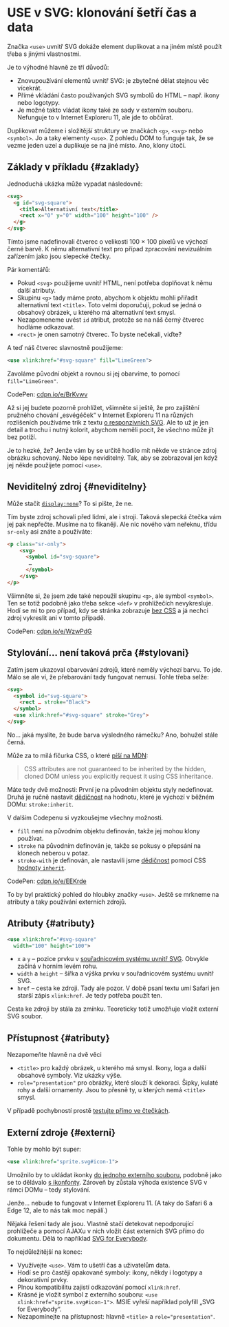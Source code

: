 # USE v SVG: klonování šetří čas a data

Značka `<use>` uvnitř SVG dokáže element duplikovat a na jiném místě použít třeba s jinými vlastnostmi.


Je to výhodné hlavně ze tří důvodů:

* Znovupoužívání elementů uvnitř SVG: je zbytečné dělat stejnou věc vícekrát.
* Přímé vkládání často používaných SVG symbolů do HTML – např. ikony nebo logotypy.
* Je možné takto vládat ikony také ze sady v externím souboru. Nefunguje to v Internet Exploreru 11, ale jde to občůrat.

<!-- AdSnippet -->

Duplikovat můžeme i složitější struktury ve značkách `<g>`, `<svg>` nebo `<symbol>`. Jo a taky elementy `<use>`. Z pohledu DOM to funguje tak, že se vezme jeden uzel a duplikuje se na jiné místo. Ano, klony útočí.


## Základy v příkladu {#zaklady}

Jednoduchá ukázka může vypadat následovně:

```html
<svg>
  <g id="svg-square">
    <title>Alternativní text</title>
    <rect x="0" y="0" width="100" height="100" />
  </g>  
</svg>
```    

Tímto jsme nadefinovali čtverec o velikosti 100 × 100 pixelů ve výchozí černé barvě. K němu alternativní text pro případ zpracování nevizuálním zařízením jako jsou slepecké čtečky.

Pár komentářů:

- Pokud `<svg>` použijeme uvnitř HTML, není potřeba doplňovat k němu další atributy.
- Skupinu `<g>` tady máme proto, abychom k objektu mohli přiřadit alternativní text `<title>`. Toto velmi doporučuji, pokud se jedná o obsahový obrázek, u kterého má alternativní text smysl.
- Nezapomeneme uvést `id` atribut, protože se na náš černý čtverec hodláme odkazovat.
- `<rect>` je onen samotný čtverec. To byste nečekali, viďte?

A teď náš čtverec slavnostně použijeme:

```svg
<use xlink:href="#svg-square" fill="LimeGreen">
```

Zavoláme původní objekt a rovnou si jej obarvíme, to pomocí `fill="LimeGreen"`.

CodePen: [cdpn.io/e/BrKvwv](https://codepen.io/machal/pen/BrKvwv?editors=1100)

Až si jej budete pozorně prohlížet, všimněte si ještě, že pro zajištění pružného chování „esvégéček“ v Internet Exploreru 11 na různých rozlišeních používáme trik z textu [o responzivních SVG](responzivni-svg.md). Ale to už je jen detail a trochu i nutný kolorit, abychom neměli pocit, že všechno může jít bez potíží.

<!-- AdSnippet -->

Je to hezké, že? Jenže vám by se určitě hodilo mít někde ve stránce zdroj obrázku schovaný. Nebo lépe neviditelný. Tak, aby se zobrazoval jen když jej někde použijete pomocí `<use>`.


## Neviditelný zdroj {#neviditelny}

Může stačit [`display:none`](css-display.md)? To si pište, že ne.

Tím byste zdroj schovali před lidmi, ale i stroji. Taková slepecká čtečka vám jej pak nepřečte. Musíme na to fikaněji. Ale nic nového vám neřeknu, třídu `sr-only` asi znáte a používáte:

```html
<p class="sr-only">
	<svg>
	  <symbol id="svg-square">
       …
	  </symbol>  
	</svg>
</p>
```

Všimněte si, že jsem zde také nepoužil skupinu `<g>`, ale symbol `<symbol>`. Ten se totiž podobně jako třeba sekce `<def>` v prohlížečích nevykresluje. Hodí se mi to pro případ, kdy se stránka zobrazuje [bez CSS](weby-bez-css.md) a já nechci zdroj vykreslit ani v tomto případě.

CodePen: [cdpn.io/e/WzwPdG](https://codepen.io/machal/pen/WzwPdG?editors=1100)


## Stylování… není taková prča {#stylovani}

Zatím jsem ukazoval obarvování zdrojů, které neměly výchozí barvu. To jde. Málo se ale ví, že přebarování tady fungovat nemusí. Tohle třeba selže:

```html
<svg>
  <symbol id="svg-square">
    <rect … stroke="Black">    
  </symbol>  
  <use xlink:href="#svg-square" stroke="Grey">
</svg>
```

No… jaká myslíte, že bude barva výsledného rámečku? Ano, bohužel stále černá.

Může za to milá fíčurka CSS, o které [píší na MDN](https://developer.mozilla.org/en-US/docs/Web/SVG/Element/use):

> CSS attributes are not guaranteed to be inherited by the hidden, cloned DOM unless you explicitly request it using CSS inheritance.

Máte tedy dvě možnosti: První je na původním objektu styly nedefinovat. Druhá je ručně nastavit [dědičnost](css-dedicnost.md) na hodnotu, které je výchozí v běžném DOMu: `stroke:inherit`.

V dalším Codepenu si vyzkoušejme všechny možnosti.

* `fill` není na původním objektu definován, takže jej mohou klony používat.
* `stroke` na původním definován je, takže se pokusy o přepsání na klonech neberou v potaz.
* `stroke-with` je definován, ale nastavili jsme [dědičnost](css-dedicnost.md) pomocí CSS [hodnoty `inherit`](css-all-inherit-initial-unset-revert.md).

CodePen: [cdpn.io/e/EEKrde](https://codepen.io/machal/pen/EEKrde?editors=1100)

To by byl praktický pohled do hloubky značky `<use>`. Ještě se mrkneme na atributy a taky používání externích zdrojů.

## Atributy {#atributy}

```svg
<use xlink:href="#svg-square"
  width="100" height="100">
```

* `x` a `y` – pozice prvku v [souřadnicovém systému uvnitř SVG](https://developer.mozilla.org/en-US/docs/Web/SVG/Tutorial/Positions). Obvykle začíná v horním levém rohu.
* `width` a `height` – šířka a výška prvku v souřadnicovém systému uvnitř SVG.
* `href` – cesta ke zdroji. Tady ale pozor. V době psaní textu umí Safari jen starší zápis `xlink:href`. Je tedy potřeba použít ten.  

Cesta ke zdroji by stála za zmínku. Teoreticky totiž umožňuje vložit externí SVG soubor.


## Přístupnost {#atributy}

Nezapomeňte hlavně na dvě věci

- `<title>` pro každý obrázek, u kterého má smysl. Ikony, loga a další obsahové symboly. Viz ukázky výše.
- `role="presentation"` pro obrázky, které slouží k dekoraci. Šipky, kulaté rohy a další ornamenty. Jsou to přesně ty, u kterých nemá `<title>` smysl.

V případě pochybností prostě [testujte přímo ve čtečkách](testovani-odecitace.md).


## Externí zdroje {#externi}

Tohle by mohlo být super:

```svg
<use xlink:href="sprite.svg#icon-1">
```

Umožnilo by to ukládat ikonky [do jednoho externího souboru](https://css-tricks.com/svg-sprites-use-better-icon-fonts/), podobně jako se to dělávalo [s ikonfonty](ikonfonty-vs-svg.md). Zároveň by zůstala výhoda existence SVG v rámci DOMu – tedy stylování.

Jenže… nebude to fungovat v Internet Exploreru 11. (A taky do Safari 6 a Edge 12, ale to nás tak moc nepálí.)

Nějaká řešení tady ale jsou. Vlastně stačí detekovat nepodporující prohlížeče a pomocí AJAXu v nich vložit část externích SVG přímo do dokumentu. Dělá to například [SVG for Everybody](https://github.com/jonathantneal/svg4everybody).

To nejdůležitější na konec:

- Využívejte `<use>`. Vám to ušetří čas a uživatelům data.
- Hodí se pro častějí opakované symboly: ikony, někdy i logotypy a dekorativní prvky.
- Plnou kompatibilitu zajistí odkazování pomocí `xlink:href`.
- Krásné je vložit symbol z externího souboru: `<use xlink:href="sprite.svg#icon-1">`. MSIE vyřeší například polyfill „SVG for Everybody“. 
- Nezapomínejte na přístupnost: hlavně `<title>` a `role="presentation"`.


<!-- AdSnippet -->
